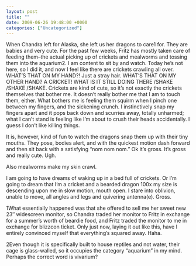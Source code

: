 ```yaml
---
layout: post
title: ""
date: 2009-06-26 19:48:00 +0000
categories: ["Uncategorized"]
---
```


When Chandra left for Alaska, she left us her dragons to care1 for. They are babies and very cute. For the past few weeks, Fritz has mostly taken care of feeding them–the actual picking up of crickets and mealworms and tossing them into the aquarium2. I am content to sit by and watch. Today he’s not here, so I did it, and now I feel like there are crickets crawling all over. WHAT’S THAT ON MY HAND?! Just a stray hair. WHAT’S THAT ON MY OTHER HAND? A CRICKET! WHAT IS IT STILL DOING THERE /SHAKE /SHAKE /SHAKE. Crickets are kind of cute, so it’s not exactly the crickets themselves that bother me. It doesn’t really bother me that I am to touch them, either. What bothers me is feeling them squirm when I pinch one between my fingers, and the sickening crunch. I instinctively snap my fingers apart and it pops back down and scurries away, totally unharmed; what I can’t stand is feeling like I’m about to crush their heads accidentally. I guess I don’t like killing things.

It is, however, kind of fun to watch the dragons snap them up with their tiny mouths. They pose, bodies alert, and with the quickest motion dash forward and then sit back with a satisfying “nom nom nom.” Ok it’s gross. It’s gross and really cute. Ugh.

Also mealworms make my skin crawl. 

I am going to have dreams of waking up in a bed full of crickets. Or I’m going to dream that I’m a cricket and a bearded dragon 100x my size is descending upon me in slow motion, mouth open. I stare into oblivion, unable to move, all angles and legs and quivering antenna(e). Gross.

1What essentially happened was that she offered to sell me her sweet new 23″ widescreen monitor, so Chandra traded her monitor to Fritz in exchange for a summer’s worth of beardie food, and Fritz traded the monitor to me in exchange for blizzcon ticket. Only just now, laying it out like this, have I entirely convinced myself that everything’s squared away. Haha.

2Even though it is specifically built to house reptiles and not water, their cage is glass-walled, so it occupies the category “aquarium” in my mind. Perhaps the correct word is vivarium?